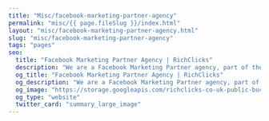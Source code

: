 ```yaml
---
title: "Misc/facebook-marketing-partner-agency"
permalink: "misc/{{ page.fileSlug }}/index.html"
layout: "misc/facebook-marketing-partner-agency.html"
slug: "misc/facebook-marketing-partner-agency"
tags: "pages"
seo:
  title: "Facebook Marketing Partner Agency | RichClicks"
  description: "We are a Facebook Marketing Partner agency, part of the program that delivers exclusive insights, advice and tools for brand advertising. Find out more!"
  og_title: "Facebook Marketing Partner Agency | RichClicks"
  og_description: "We are a Facebook Marketing Partner agency, part of the program that delivers exclusive insights, advice and tools for brand advertising. Find out more!"
  og_image: "https://storage.googleapis.com/richclicks-co-uk-public-bucket/opengraph-sito/opengraphRC.jpg"
  og_type: "website"
  twitter_card: "summary_large_image"
---
```



